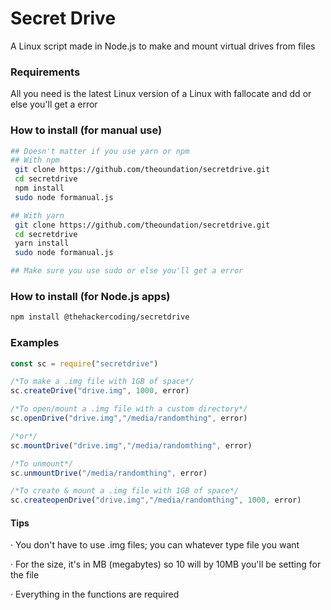 # Secret Drive
A Linux script made in Node.js to make and mount virtual drives from files

### Requirements
All you need is the latest Linux version of a Linux with fallocate and dd or else you'll get a error
### How to install (for manual use)
```sh
## Doesn't matter if you use yarn or npm
## With npm
 git clone https://github.com/theoundation/secretdrive.git
 cd secretdrive
 npm install 
 sudo node formanual.js

## With yarn 
 git clone https://github.com/theoundation/secretdrive.git
 cd secretdrive
 yarn install 
 sudo node formanual.js

## Make sure you use sudo or else you'll get a error
```

### How to install (for Node.js apps)
```sh
npm install @thehackercoding/secretdrive 
```

### Examples
```javascript
const sc = require("secretdrive")

/*To make a .img file with 1GB of space*/
sc.createDrive("drive.img", 1000, error)

/*To open/mount a .img file with a custom directory*/
sc.openDrive("drive.img","/media/randomthing", error)

/*or*/
sc.mountDrive("drive.img","/media/randomthing", error)

/*To unmount*/
sc.unmountDrive("/media/randomthing", error)

/*To create & mount a .img file with 1GB of space*/
sc.createopenDrive("drive.img","/media/randomthing", 1000, error)
```
#### Tips
‧ You don't have to use .img files; you can whatever type file you want

‧ For the size, it's in MB (megabytes) so 10 will by 10MB you'll be setting for the file

‧ Everything in  the functions are required